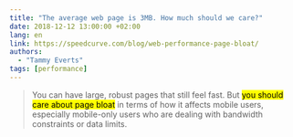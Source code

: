 ```yaml
---
title: "The average web page is 3MB. How much should we care?"
date: 2018-12-12 13:00:00 +02:00
lang: en
link: https://speedcurve.com/blog/web-performance-page-bloat/
authors:
  - "Tammy Everts"
tags: [performance]
---
```


> You can have large, robust pages that still feel fast. But <mark>you should care about page bloat</mark> in terms of how it affects mobile users, especially mobile-only users who are dealing with bandwidth constraints or data limits.
